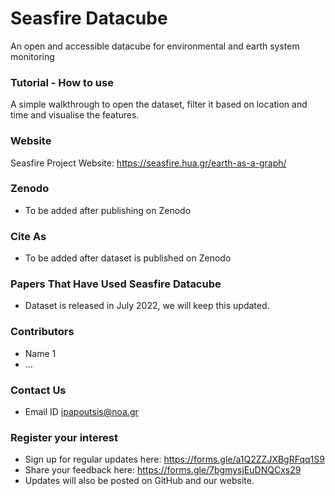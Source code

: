 # Seasfire Datacube
An open and accessible datacube for environmental and earth system monitoring 

### Tutorial -  How to use  
A simple walkthrough to open the dataset, filter it based on location and time and visualise the features.  

### Website 
Seasfire Project Website: https://seasfire.hua.gr/earth-as-a-graph/

### Zenodo
- To be added after publishing on Zenodo

### Cite As 
- To be added after dataset is published on Zenodo

### Papers That Have Used Seasfire Datacube 
- Dataset is released in July 2022, we will keep this updated. 

### Contributors 
- Name 1 
- ...

### Contact Us 
- Email ID ipapoutsis@noa.gr

### Register your interest 
- Sign up for regular updates here: https://forms.gle/a1Q2ZZJXBgRFqq1S9
- Share your feedback here: https://forms.gle/7bgmysjEuDNQCxs29
- Updates will also be posted on GitHub and our website.
